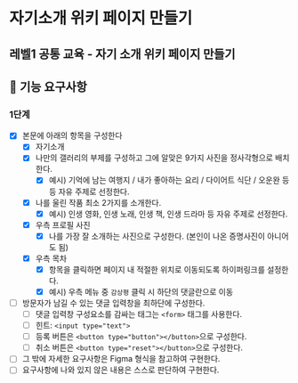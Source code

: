 # 자기소개 위키 페이지 만들기

## 레벨1 공통 교육 - 자기 소개 위키 페이지 만들기

## 🎯 기능 요구사항

### 1단계

- [x] 본문에 아래의 항목을 구성한다
  - [x] 자기소개
  - [x] 나만의 갤러리의 부제를 구성하고 그에 알맞은 9가지 사진을 정사각형으로 배치한다.
    - [x] 예시) 기억에 남는 여행지 / 내가 좋아하는 요리 / 다이어트 식단 / 오운완 등등 자유 주제로 선정한다.
  - [x] 나를 울린 작품 최소 2가지를 소개한다.
    - [x] 예시) 인생 영화, 인생 노래, 인생 책, 인생 드라마 등 자유 주제로 선정한다.
  - [x] 우측 프로필 사진
    - [x] 나를 가장 잘 소개하는 사진으로 구성한다. (본인이 나온 증명사진이 아니어도 됨)
  - [x] 우측 목차
    - [x] 항목을 클릭하면 페이지 내 적절한 위치로 이동되도록 하이퍼링크를 설정한다.
    - [x] 예시) 우측 메뉴 중 `감상평` 클릭 시 하단의 댓글란으로 이동
- [ ] 방문자가 남길 수 있는 댓글 입력창을 최하단에 구성한다.
  - [ ] 댓글 입력창 구성요소를 감싸는 태그는 `<form>` 태그를 사용한다.
  - [ ] 힌트: `<input type="text">`
  - [ ] 등록 버튼은 `<button type="button"></button>`으로 구성한다.
  - [ ] 취소 버튼은 `<button type="reset"></button>`으로 구성한다.
- [ ] 그 밖에 자세한 요구사항은 Figma 형식을 참고하여 구현한다.
- [ ] 요구사항에 나와 있지 않은 내용은 스스로 판단하여 구현한다.
